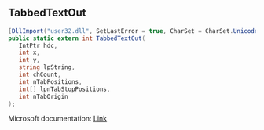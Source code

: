 ## TabbedTextOut

```csharp
[DllImport("user32.dll", SetLastError = true, CharSet = CharSet.Unicode)]
public static extern int TabbedTextOut(
   IntPtr hdc,
   int x,
   int y,
   string lpString,
   int chCount,
   int nTabPositions,
   int[] lpnTabStopPositions,
   int nTabOrigin
);
```

Microsoft documentation: [Link](https://docs.microsoft.com/en-us/windows/win32/api/winuser/nf-winuser-tabbedtextoutw)
